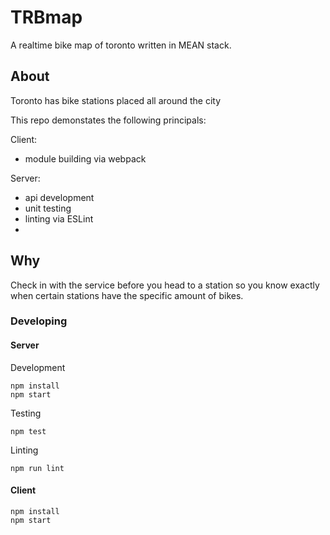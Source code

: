 # TRBmap

A realtime bike map of toronto written in MEAN stack.

## About

Toronto has bike stations placed all around the city 

This repo demonstates the following principals:

Client: 

- module building via webpack

Server:
- api development
- unit testing
- linting via ESLint
- 

## Why

Check in with the service before you head to a station so you know exactly when certain stations have the specific amount of bikes.


### Developing

#### Server

Development

```
npm install
npm start
```

Testing

```
npm test
```

Linting

```
npm run lint
```

#### Client

```
npm install
npm start
```


